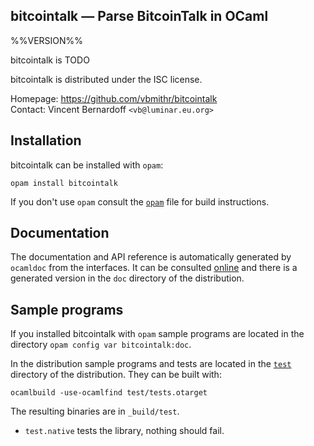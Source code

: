 bitcointalk — Parse BitcoinTalk in OCaml
-------------------------------------------------------------------------------
%%VERSION%%

bitcointalk is TODO

bitcointalk is distributed under the ISC license.

Homepage: https://github.com/vbmithr/bitcointalk  
Contact: Vincent Bernardoff `<vb@luminar.eu.org>`

## Installation

bitcointalk can be installed with `opam`:

    opam install bitcointalk

If you don't use `opam` consult the [`opam`](opam) file for build
instructions.

## Documentation

The documentation and API reference is automatically generated by
`ocamldoc` from the interfaces. It can be consulted [online][doc]
and there is a generated version in the `doc` directory of the
distribution.

[doc]: https://vbmithr.github.io/bitcointalk/doc

## Sample programs

If you installed bitcointalk with `opam` sample programs are located in
the directory `opam config var bitcointalk:doc`.

In the distribution sample programs and tests are located in the
[`test`](test) directory of the distribution. They can be built with:

    ocamlbuild -use-ocamlfind test/tests.otarget

The resulting binaries are in `_build/test`.

- `test.native` tests the library, nothing should fail.

